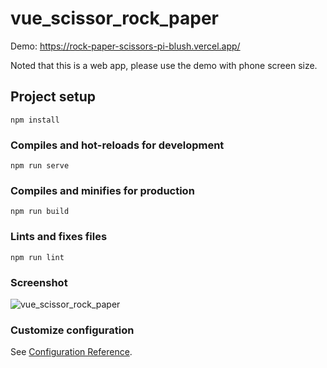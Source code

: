 # vue_scissor_rock_paper
Demo: https://rock-paper-scissors-pi-blush.vercel.app/

Noted that this is a web app, please use the demo with phone screen size.

## Project setup
```
npm install
```

### Compiles and hot-reloads for development
```
npm run serve
```

### Compiles and minifies for production
```
npm run build
```

### Lints and fixes files
```
npm run lint
```

### Screenshot

![vue_scissor_rock_paper](https://github.com/kaian9804/rock_paper_scissors/assets/34164281/4a15a776-0cb8-421c-9900-1e1ece6d7315)

### Customize configuration
See [Configuration Reference](https://cli.vuejs.org/config/).
